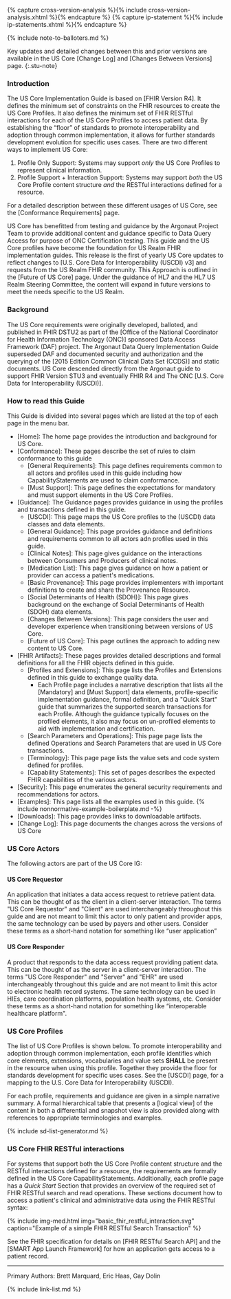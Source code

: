 {% capture cross-version-analysis %}{% include cross-version-analysis.xhtml %}{% endcapture %}
{% capture ip-statement %}{% include ip-statements.xhtml %}{% endcapture %}

{% include note-to-balloters.md %}

Key updates and detailed changes between this and prior versions are available in the US Core [Change Log] and [Changes Between Versions] page.
{:.stu-note}

### Introduction

The US Core Implementation Guide is based on [FHIR Version R4]. It defines the minimum set of constraints on the FHIR resources to create the US Core Profiles. It also defines the minimum set of FHIR RESTful interactions for each of the US Core Profiles to access patient data. By establishing the “floor” of standards to promote interoperability and adoption through common implementation, it allows for further standards development evolution for specific uses cases. There are two different ways to implement US Core:
1. Profile Only Support: Systems may support *only* the US Core Profiles to represent clinical information.
2. Profile Support + Interaction Support: Systems may support *both* the US Core Profile content structure *and* the RESTful interactions defined for a resource.

For a detailed description between these different usages of US Core, see the [Conformance Requirements] page.

US Core has benefitted from testing and guidance by the Argonaut Project Team to provide additional content and guidance specific to Data Query Access for purpose of ONC Certification testing.  This guide and the US Core profiles have become the foundation for US Realm FHIR implementation guides.  This release is the first of yearly US Core updates to reflect changes to [U.S. Core Data for Interoperability (USCDI) v3] and requests from the US Realm FHIR community.  This Approach is outlined in the [Future of US Core] page.  Under the guidance of HL7 and the HL7 US Realm Steering Committee, the content will expand in future versions to meet the needs specific to the US Realm.

### Background

The US Core requirements were originally developed, balloted, and published in FHIR DSTU2 as part of the [Office of the National Coordinator for Health Information Technology (ONC)] sponsored Data Access Framework (DAF) project. The Argonaut Data Query Implementation Guide superseded DAF and documented security and authorization and the querying of the [2015 Edition Common Clinical Data Set (CCDS)] and static documents.  US Core descended directly from the Argonaut guide to support FHIR Version STU3 and eventually FHIR R4 and The ONC [U.S. Core Data for Interoperability (USCDI)].

### How to read this Guide

This Guide is divided into several pages which are listed at the top of each page in the menu bar.

- [Home]\: The home page provides the introduction and background for US Core.
- [Conformance]\: These pages describe the set of rules to claim conformance to this guide
  - [General Requirements]\: This page defines requirements common to all actors and profiles used in this guide including  how CapabilityStatements are used to claim conformance.
  - [Must Support]\: This page defines the expectations for mandatory and must support elements in the US Core Profiles.
- [Guidance]\: The Guidance pages provides guidance in using the profiles and transactions defined in this guide.
  - [USCDI]\: This page maps the US Core profiles to the (USCDI) data classes and data elements.
  - [General Guidance]\: This page provides guidance and definitions and requirements common to all actors adn profiles used in this guide.
  - [Clinical Notes]\: This page gives guidance on the interactions between Consumers and Producers of clinical notes.
  - [Medication List]\: This page gives guidance on how a patient or provider can access a patient's medications.
  - [Basic Provenance]\: This page provides implementers with important definitions to create and share the Provenance Resource.
  - [Social Determinants of Health (SDOH)]\: This page gives background on the exchange of Social Determinants of Health (SDOH) data elements.
  - [Changes Between Versions]\: This page considers the user and developer experience when transitioning between versions of US Core.
  - [Future of US Core]\: This page outlines the approach to adding new content to US Core.
- [FHIR Artifacts]\: These pages provides detailed descriptions and formal definitions for all the FHIR objects defined in this guide.
  - [Profiles and Extensions]\: This page lists the Profiles and Extensions defined in this guide to exchange quality data.
    - <span class="bg-success" markdown="1">Each Profile page includes a narrative description that lists all the [Mandatory] and [Must Support] data elements, profile-specific implementation guidance, formal definition, and a "Quick Start" guide that summarizes the supported search transactions for each Profile. Although the guidance typically focuses on the profiled elements, it also may focus on un-profiled elements to aid with implementation and certification.</span><!-- new-content -->
  - [Search Parameters and Operations]\: This page page lists the  defined Operations and Search Parameters that are used in US Core transactions.
  - [Terminology]\: This page page lists the value sets and code system defined for  profiles.
  - [Capability Statements]\: This set of pages describes the expected FHIR capabilities of the various  actors.
- [Security]\: This page enumerates the general security requirements and recommendations for  actors.
- [Examples]\: This page lists all the examples used in this guide. {% include nonnormative-example-boilerplate.md -%}
- [Downloads]\: This page provides links to downloadable artifacts.
- [Change Log]\: This page documents the changes across the versions of US Core

### US Core Actors

The following actors are part of the US Core IG:

#### US Core Requestor
An application that initiates a data access request to retrieve patient data. This can be thought of as the client in a client-server interaction. The terms "US Core Requestor" and "Client" are used interchangeably throughout this guide and are not meant to limit this actor to only patient and provider apps, the same technology can be used by payers and other users. Consider these terms as a short-hand notation for something like “user application”

#### US Core Responder
A product that responds to the data access request providing patient data. This can be thought of as the server in a client-server interaction. The terms "US Core Responder" and "Server" and "EHR" are used interchangeably throughout this guide and are not meant to limit this actor to electronic health record systems.  The same technology can be used in HIEs, care coordination platforms, population health systems, etc. Consider these terms as a short-hand notation for something like “interoperable healthcare platform".

### US Core Profiles

The list of US Core Profiles is shown below.  To promote interoperability and adoption through common implementation, each profile identifies which core elements, extensions, vocabularies and value sets **SHALL** be present in the resource when using this profile.  Together they provide the floor for standards development for specific uses cases. See the [USCDI] page, for a mapping to the U.S. Core Data for Interoperability (USCDI).

For each profile, requirements and guidance are given in a simple narrative summary. A formal hierarchical table that presents a [logical view] of the content in both a differential and snapshot view is also provided along with references to appropriate terminologies and examples.

<!-- ================================================ -->
<!--  use this line to include an autogenerated list of all profiles
 remove it if you would like to hand generate it -->

{% include sd-list-generator.md %}

<!-- ================================================ -->

### US Core FHIR RESTful interactions

For systems that support both the US Core Profile content structure and the RESTful interactions defined for a resource, the requirements are formally defined in the US Core CapabilityStatements. Additionally, each profile page has a *Quick Start* Section that provides an overview of the required set of FHIR RESTful search and read operations. These sections document how to access a patient's clinical and administrative data using the FHIR RESTful syntax:

{% include img-med.html img="basic_fhir_restful_interaction.svg" caption="Example of a simple FHIR RESTful Search Transaction" %}

See the FHIR specification for details on [FHIR RESTful Search API] and the [SMART App Launch Framework] for how an application gets access to a patient record.

---

Primary Authors: Brett Marquard, Eric Haas, Gay Dolin

{% include link-list.md %}